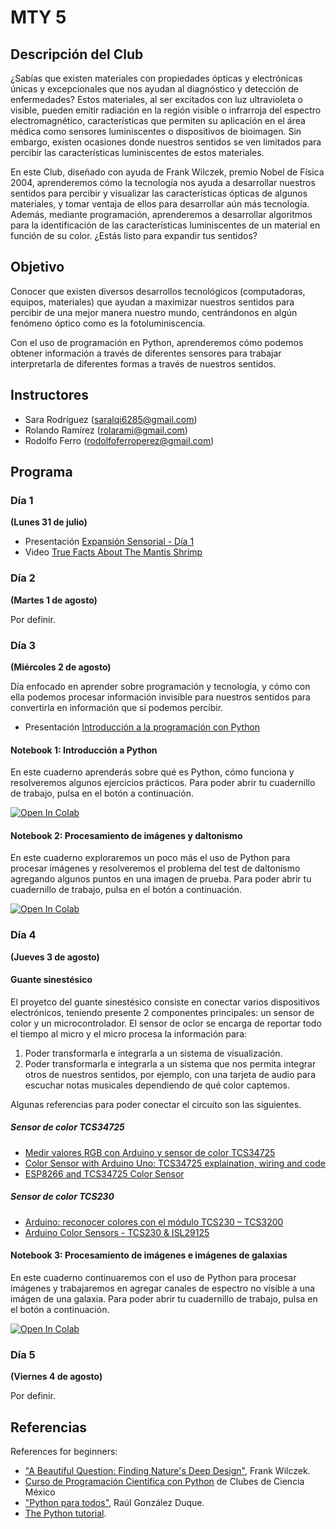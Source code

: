 # MTY 5

## Descripción del Club

¿Sabías que existen materiales con propiedades ópticas y electrónicas únicas y excepcionales que nos ayudan al diagnóstico y detección de enfermedades? Estos materiales, al ser excitados con luz ultravioleta o visible, pueden emitir radiación en la región visible o infrarroja del espectro electromagnético, características que permiten su aplicación en el área médica como sensores luminiscentes o dispositivos de bioimagen. Sin embargo, existen ocasiones donde nuestros sentidos se ven limitados para percibir las características luminiscentes de estos materiales. 

En este Club, diseñado con ayuda de Frank Wilczek, premio Nobel de Física 2004, aprenderemos cómo la tecnología nos ayuda a desarrollar nuestros sentidos para percibir y visualizar las características ópticas de algunos materiales, y tomar ventaja de ellos para desarrollar aún más tecnología. Además, mediante programación, aprenderemos a desarrollar algoritmos para la identificación de las características luminiscentes de un material en función de su color. ¿Estás listo para expandir tus sentidos?

## Objetivo

Conocer que existen diversos desarrollos tecnológicos (computadoras, equipos, materiales) que ayudan a maximizar nuestros sentidos para percibir de una mejor manera nuestro mundo, centrándonos en algún fenómeno óptico como es la fotoluminiscencia.

Con el uso de programación en Python, aprenderemos cómo podemos obtener información a través de diferentes sensores para trabajar interpretarla de diferentes formas a través de nuestros sentidos.


## Instructores

- Sara Rodríguez ([saralqi6285@gmail.com](mailto:saralqi6285@gmail.com))
- Rolando Ramírez ([rolarami@gmail.com](mailto:rolarami@gmail.com))
- Rodolfo Ferro ([rodolfoferroperez@gmail.com](mailto:rodolfoferroperez@gmail.com))

## Programa

### Día 1
**(Lunes 31 de julio)**

- Presentación [Expansión Sensorial - Día 1](https://docs.google.com/presentation/d/e/2PACX-1vQp0WSu_0uJF6ZbJPE9lQRh1pr2XsIV8hnbBSRaAT2zodIHngtjNKXbmqyeTnHTbGV1NAhsV4L9OjR9/pub?start=false&loop=false&delayms=3000)
- Video [True Facts About The Mantis Shrimp](https://www.youtube.com/watch?v=F5FEj9U-CJM)


### Día 2
**(Martes 1 de agosto)**

Por definir.

### Día 3
**(Miércoles 2 de agosto)**

Día enfocado en aprender sobre programación y tecnología, y cómo con ella podemos procesar información invisible para nuestros sentidos para convertirla en información que sí podemos percibir.

- Presentación [Introducción a la programación con Python](https://docs.google.com/presentation/d/e/2PACX-1vRC-rhtScubGmUgGf__fMhQvr7nofTJ06YVH1b-_gavbHJUJqrrbRlqkKIsrxaYm33lbbrTGcH15YN6/pub?start=false&loop=false&delayms=3000)

#### Notebook 1: Introducción a Python

En este cuaderno aprenderás sobre qué es Python, cómo funciona y resolveremos algunos ejercicios prácticos. Para poder abrir tu cuadernillo de trabajo, pulsa en el botón a continuación.

<a href="https://colab.research.google.com/github/RodolfoFerro/expansion-sesorial/blob/main/notebooks/Introducci%C3%B3n_a_Python.ipynb" target="_blank"><img src="https://colab.research.google.com/assets/colab-badge.svg" alt="Open In Colab"/></a>

#### Notebook 2: Procesamiento de imágenes y daltonismo

En este cuaderno exploraremos un poco más el uso de Python para procesar imágenes y resolveremos el problema del test de daltonismo agregando algunos puntos en una imagen de prueba. Para poder abrir tu cuadernillo de trabajo, pulsa en el botón a continuación.

<a href="https://colab.research.google.com/github/RodolfoFerro/expansion-sesorial/blob/main/notebooks/Procesamiento_de_im%C3%A1genes_y_daltonismo.ipynb" target="_blank"><img src="https://colab.research.google.com/assets/colab-badge.svg" alt="Open In Colab"/></a>


### Día 4
**(Jueves 3 de agosto)**

#### Guante sinestésico

El proyetco del guante sinestésico consiste en conectar varios dispositivos electrónicos, teniendo presente 2 componentes principales: un sensor de color y un microcontrolador. El sensor de oclor se encarga de reportar todo el tiempo al micro y el micro procesa la información para:

1. Poder transformarla e integrarla a un sistema de visualización.
2. Poder transformarla e integrarla a un sistema que nos permita integrar otros de nuestros sentidos, por ejemplo, con una tarjeta de audio para escuchar notas musicales dependiendo de qué color captemos.

Algunas referencias para poder conectar el circuito son las siguientes.

##### Sensor de color TCS34725

- [Medir valores RGB con Arduino y sensor de color TCS34725](https://www.luisllamas.es/arduino-sensor-color-rgb-tcs34725/)
- [Color Sensor with Arduino Uno: TCS34725 explaination, wiring and code](https://peppe8o.com/color-sensor-with-arduino-uno-tcs34725-explaination-wiring-and-code/)
- [ESP8266 and TCS34725 Color Sensor](http://www.esp8266learning.com/esp8266-tcs34725-color-sensor.php)

##### Sensor de color TCS230

- [Arduino: reconocer colores con el módulo TCS230 – TCS3200](https://robots-argentina.com.ar/didactica/arduino-reconocer-colores-con-el-modulo-tcs230/)
- [Arduino Color Sensors - TCS230 & ISL29125](https://www.youtube.com/watch?v=MwdANEcTiPY)



#### Notebook 3: Procesamiento de imágenes e imágenes de galaxias

En este cuaderno continuaremos con el uso de Python para procesar imágenes y trabajaremos en agregar canales de espectro no visible a una imágen de una galaxia. Para poder abrir tu cuadernillo de trabajo, pulsa en el botón a continuación.

<a href="https://colab.research.google.com/github/RodolfoFerro/expansion-sesorial/blob/main/notebooks/Procesamiento_de_im%C3%A1genes_e_im%C3%A1genes_de_galaxias.ipynb" target="_blank"><img src="https://colab.research.google.com/assets/colab-badge.svg" alt="Open In Colab"/></a>

### Día 5
**(Viernes 4 de agosto)**

Por definir.


## Referencias


References for beginners:
- ["A Beautiful Question: Finding Nature's Deep Design"](https://www.amazon.com.mx/Beautiful-Question-Finding-Natures-Design/dp/0143109367/), Frank Wilczek.
- [Curso de Programación Científica con Python](https://futurelab.mx/cdecmx/) de Clubes de Ciencia México
- ["Python para todos"](https://launchpadlibrarian.net/18980633/Python%20para%20todos.pdf), Raúl González Duque.
- [The Python tutorial](https://docs.python.org/3/tutorial/index.html).
